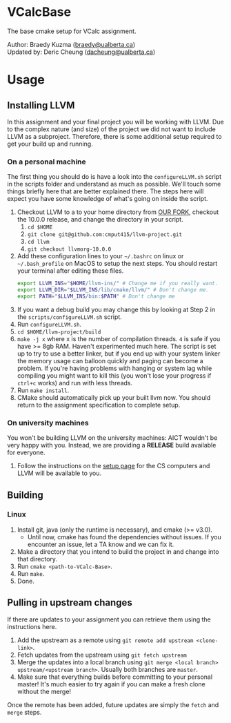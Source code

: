 # VCalcBase
The base cmake setup for VCalc assignment.

Author: Braedy Kuzma (braedy@ualberta.ca)  
Updated by: Deric Cheung (dacheung@ualberta.ca)

# Usage
## Installing LLVM
In this assignment and your final project you will be working with LLVM. Due
to the complex nature (and size) of the project we did not want to include LLVM
as a subproject. Therefore, there is some additional setup required to get your
build up and running.

### On a personal machine
The first thing you should do is have a look into the `configureLLVM.sh` script
in the scripts folder and understand as much as possible. We'll touch some
things briefly here that are better explained there. The steps here will expect
you have some knowledge of what's going on inside the script.

  1. Checkout LLVM to a to your home directory from
     [OUR FORK](https://github.com/cmput415/llvm-project), checkout the 10.0.0
     release, and change the directory in your script.
     1. `cd $HOME`
     1. `git clone git@github.com:cmput415/llvm-project.git`
     1. `cd llvm`
     1. `git checkout llvmorg-10.0.0`
  1. Add these configuration lines to your `~/.bashrc` on linux or
     `~/.bash_profile` on MacOS to setup the next steps. You should restart your
     terminal after editing these files.
      ```bash
      export LLVM_INS="$HOME/llvm-ins/" # Change me if you really want.
      export LLVM_DIR="$LLVM_INS/lib/cmake/llvm/" # Don't change me.
      export PATH="$LLVM_INS/bin:$PATH" # Don't change me
      ```
  1. If you want a debug build you may change this by looking at Step 2 in the
     `scripts/configureLLVM.sh` script.
  1. Run `configureLLVM.sh`.
  1. `cd $HOME/llvm-project/build`
  1. `make -j x` where x is the number of compilation threads. `4` is safe if
     you have >= 8gb RAM. Haven't experimented much here. The script is set up
     to try to use a better linker, but if you end up with your system linker
     the memory usage can balloon quickly and paging can become a problem. If
     you're having problems with hanging or system lag while compiling you
     might want to kill this (you won't lose your progress if `ctrl+c` works)
     and run with less threads.
  1. Run `make install`.
  1. CMake should automatically pick up your built llvm now. You should return
     to the assignment specification to complete setup.

### On university machines
You won't be building LLVM on the university machines: AICT wouldn't be very
happy with you. Instead, we are providing a **RELEASE** build available for
everyone.
  1. Follow the instructions on the [setup
     page](https://webdocs.cs.ualberta.ca/~c415/setup/) for the CS computers and
     LLVM will be available to you.

## Building
### Linux
  1. Install git, java (only the runtime is necessary), and cmake (>= v3.0).
     - Until now, cmake has found the dependencies without issues. If you
       encounter an issue, let a TA know and we can fix it.
  1. Make a directory that you intend to build the project in and change into
     that directory.
  1. Run `cmake <path-to-VCalc-Base>`.
  1. Run `make`.
  1. Done.

## Pulling in upstream changes
If there are updates to your assignment you can retrieve them using the
instructions here.
  1. Add the upstream as a remote using `git remote add upstream <clone-link>`.
  1. Fetch updates from the upstream using `git fetch upstream`
  1. Merge the updates into a local branch using
     `git merge <local branch> upstream/<upstream branch>`. Usually both
     branches are `master`.
  1. Make sure that everything builds before committing to your personal
     master! It's much easier to try again if you can make a fresh clone
     without the merge!

Once the remote has been added, future updates are simply the `fetch` and
`merge` steps.
